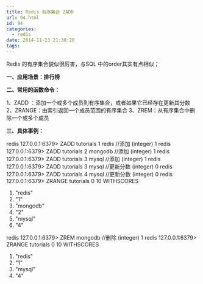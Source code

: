 ```yaml
---
title: Redis 有序集合 ZADD
url: 94.html
id: 94
categories:
  - redis
date: 2014-11-23 21:38:20
tags:
---
```


Redis 的有序集合貌似很厉害，与SQL 中的order其实有点相似； 


**一、应用场景：排行榜** 



**二、常用的函数命令：** 


1、ZADD ：添加一个或多个成员到有序集合，或者如果它已经存在更新其分数 
2、ZRANGE：由索引返回一个成员范围的有序集合 
3、ZREM：从有序集合中删除一个或多个成员   

<!--more-->

**三、具体事例：**

redis 127.0.0.1:6379> ZADD tutorials 1 redis       //添加
(integer) 1
redis 127.0.0.1:6379> ZADD tutorials 2 mongodb     //添加
(integer) 1
redis 127.0.0.1:6379> ZADD tutorials 3 mysql       //添加
(integer) 1
redis 127.0.0.1:6379> ZADD tutorials 3 mysql       //更新分数
(integer) 0
redis 127.0.0.1:6379> ZADD tutorials 4 mysql       //更新分数
(integer) 0
redis 127.0.0.1:6379> ZRANGE tutorials 0 10 WITHSCORES

1) "redis"
2) "1"
3) "mongodb"
4) "2"
5) "mysql"
6) "4"

redis 127.0.0.1:6379&gt; ZREM mongodb    //删除
(integer) 1
redis 127.0.0.1:6379> ZRANGE tutorials 0 10 WITHSCORES

1) "redis"
2) "1"
3) "mysql"
4) "4"